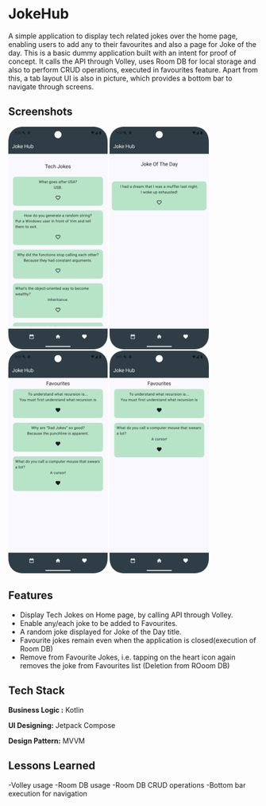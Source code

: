 
# JokeHub

A simple application to display tech related jokes over the home page, enabling users to add any to their favourites and also a page for Joke of the day. This is a basic dummy application built with an intent for proof of concept. 
It calls the API through Volley, uses Room DB for local storage and also to perform CRUD operations, executed in favourites feature.
Apart from this, a tab layout UI is also in picture, which provides a bottom bar to navigate through screens.



## Screenshots

<img src="app/src/main/java/com/example/JokeHub/images/ss1.png" width="200" alt="Launch Screen">
<img src="app/src/main/java/com/example/JokeHub/images/ss2.png" width="200" alt="Joke of the Day">
<img src="app/src/main/java/com/example/JokeHub/images/ss3.png" width="200" alt="Favourite Jokes">
<img src="app/src/main/java/com/example/JokeHub/images/ss4.png" width="200" alt="Delete Fav ">





## Features

- Display Tech Jokes on Home page, by calling API through Volley.
- Enable any/each joke to be added to Favourites.
- A random joke displayed for Joke of the Day title.
- Favourite jokes remain even when the application is closed(execution of Room DB)
- Remove from Favourite Jokes, i.e. tapping on the heart icon again removes the joke from Favourites list (Deletion from ROoom DB)


## Tech Stack

**Business Logic :** Kotlin

**UI Designing:** Jetpack Compose

**Design Pattern:** MVVM
## Lessons Learned

-Volley usage
-Room DB usage
-Room DB CRUD operations
-Bottom bar execution for navigation

